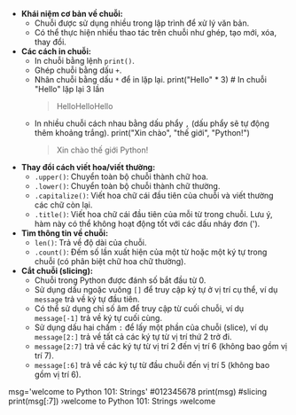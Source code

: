*   **Khái niệm cơ bản về chuỗi:**
    *   Chuỗi được sử dụng nhiều trong lập trình để xử lý văn bản.
    *   Có thể thực hiện nhiều thao tác trên chuỗi như ghép, tạo mới, xóa, thay đổi.
*   **Các cách in chuỗi:**
    *   In chuỗi bằng lệnh `print()`.
    *   Ghép chuỗi bằng dấu `+`.
    *   Nhân chuỗi bằng dấu `*` để in lặp lại.
        print("Hello" * 3)  # In chuỗi "Hello" lặp lại 3 lần
        >HelloHelloHello
    *   In nhiều chuỗi cách nhau bằng dấu phẩy `,` (dấu phẩy sẽ tự động thêm khoảng trắng).
        print("Xin chào", "thế giới", "Python!")
        >Xin chào thế giới Python!
*   **Thay đổi cách viết hoa/viết thường:**
    *   `.upper()`: Chuyển toàn bộ chuỗi thành chữ hoa.
    *   `.lower()`: Chuyển toàn bộ chuỗi thành chữ thường.
    *   `.capitalize()`: Viết hoa chữ cái đầu tiên của chuỗi và viết thường các chữ còn lại.
    *   `.title()`: Viết hoa chữ cái đầu tiên của mỗi từ trong chuỗi. Lưu ý, hàm này có thể không hoạt động tốt với các dấu nháy đơn (').
*   **Tìm thông tin về chuỗi:**
    *   `len()`: Trả về độ dài của chuỗi.
    *   `.count()`: Đếm số lần xuất hiện của một từ hoặc một ký tự trong chuỗi (có phân biệt chữ hoa chữ thường).
*   **Cắt chuỗi (slicing):**
    *   Chuỗi trong Python được đánh số bắt đầu từ 0.
    *   Sử dụng dấu ngoặc vuông `[]` để truy cập ký tự ở vị trí cụ thể, ví dụ `message` trả về ký tự đầu tiên.
    *   Có thể sử dụng chỉ số âm để truy cập từ cuối chuỗi, ví dụ `message[-1]` trả về ký tự cuối cùng.
    *   Sử dụng dấu hai chấm `:` để lấy một phần của chuỗi (slice), ví dụ `message[2:]` trả về tất cả các ký tự từ vị trí thứ 2 trở đi.
    *   `message[2:7]` trả về các ký tự từ vị trí 2 đến vị trí 6 (không bao gồm vị trí 7).
    *   `message[:6]` trả về các ký tự từ đầu chuỗi đến vị trí 5 (không bao gồm vị trí 6).

msg='welcome to Python 101: Strings'
    #012345678
print(msg)
#slicing
print(msg[:7])
›welcome to Python 101: Strings
›welcome